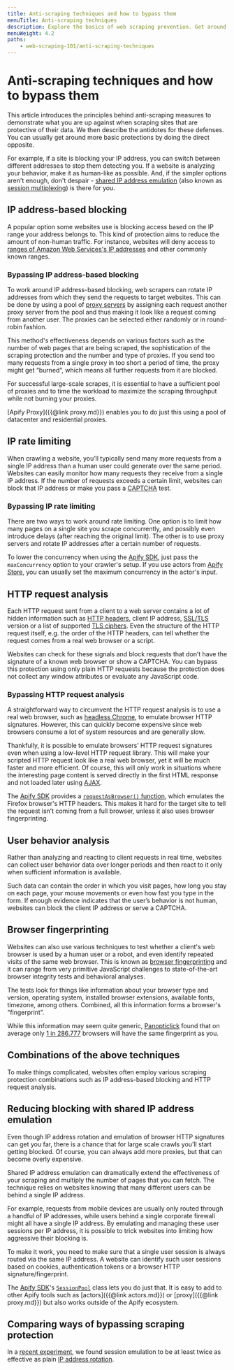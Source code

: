 ```yaml
---
title: Anti-scraping techniques and how to bypass them
menuTitle: Anti-scraping techniques
description: Explore the basics of web scraping prevention. Get around them with IP address rotation and proxies, emulate browser signatures or shared IP address sessions.
menuWeight: 4.2
paths:
    - web-scraping-101/anti-scraping-techniques
---
```


# [](#anti-scraping-techniques-and-how-to-bypass-them) Anti-scraping techniques and how to bypass them

This article introduces the principles behind anti-scraping measures to demonstrate what you are up against when scraping sites that are protective of their data. We then describe the antidotes for these defenses. You can usually get around more basic protections by doing the direct opposite.

For example, if a site is blocking your IP address, you can switch between different addresses to stop them detecting you. If a website is analyzing your behavior, make it as human-like as possible. And, if the simpler options aren't enough, don't despair - [shared IP address emulation](https://dev.to/apify/bypassing-web-scraping-protection-get-the-most-out-of-your-proxies-with-shared-ip-address-emulation-291c) (also known as [session multiplexing](https://en.wikipedia.org/wiki/Session_multiplexing)) is there for you.

## [](#ip-address-based-blocking) IP address-based blocking

A popular option some websites use is blocking access based on the IP range your address belongs to. This kind of protection aims to reduce the amount of non-human traffic. For instance, websites will deny access to [ranges of Amazon Web Services's IP addresses](https://docs.aws.amazon.com/general/latest/gr/aws-ip-ranges.html) and other commonly known ranges.

### [](#bypassing-ip-address-based-blocking) Bypassing IP address-based blocking

To work around IP address-based blocking, web scrapers can rotate IP addresses from which they send the requests to target websites. This can be done by using a pool of [proxy servers](https://en.wikipedia.org/wiki/Proxy_server) by assigning each request another proxy server from the pool and thus making it look like a request coming from another user. The proxies can be selected either randomly or in round-robin fashion.

This method's effectiveness depends on various factors such as the number of web pages that are being scraped, the sophistication of the scraping protection and the number and type of proxies. If you send too many requests from a single proxy in too short a period of time, the proxy might get “burned”, which means all further requests from it are blocked.

For successful large-scale scrapes, it is essential to have a sufficient pool of proxies and to time the workload to maximize the scraping throughput while not burning your proxies.

[Apify Proxy]({{@link proxy.md}}) enables you to do just this using a pool of datacenter and residential proxies.

## [](#ip-rate-limiting) IP rate limiting

When crawling a website, you’ll typically send many more requests from a single IP address than a human user could generate over the same period. Websites can easily monitor how many requests they receive from a single IP address. If the number of requests exceeds a certain limit, websites can block that IP address or make you pass a [CAPTCHA](https://en.wikipedia.org/wiki/CAPTCHA) test.

### [](#bypassing-ip-rate-limiting) Bypassing IP rate limiting

There are two ways to work around rate limiting. One option is to limit how many pages on a single site you scrape concurrently, and possibly even introduce delays (after reaching the original limit). The other is to use proxy servers and rotate IP addresses after a certain number of requests.

To lower the concurrency when using the [Apify SDK](https://sdk.apify.com/docs/typedefs/basic-crawler-options#maxconcurrency), just pass the `maxConcurrency` option to your crawler's setup. If you use actors from [Apify Store](https://apify.com/store), you can usually set the maximum concurrency in the actor's input.

## [](#http-request-analysis) HTTP request analysis

Each HTTP request sent from a client to a web server contains a lot of hidden information such as
[HTTP headers](https://developer.mozilla.org/en-US/docs/Web/HTTP/Headers), client IP address,
[SSL/TLS](https://www.websecurity.digicert.com/security-topics/what-is-ssl-tls-https) version or a list of supported
[TLS ciphers](https://en.wikipedia.org/wiki/Cipher_suite). Even the structure of the HTTP request itself, e.g. the order of the HTTP headers, can tell whether the request comes from a real web browser or a script.

Websites can check for these signals and block requests that don’t have the signature of a known web browser or show a CAPTCHA. You can bypass this protection using only plain HTTP requests because the protection does not collect any window attributes or evaluate any JavaScript code.

### [](#bypassing-http-request-analysis) Bypassing HTTP request analysis

A straightforward way to circumvent the HTTP request analysis is to use a real web browser, such as [headless Chrome](https://developers.google.com/web/updates/2017/04/headless-chrome), to emulate browser HTTP signatures. However, this can quickly become expensive since web browsers consume a lot of system resources and are generally slow.

Thankfully, it is possible to emulate browsers’ HTTP request signatures even when using a low-level HTTP request library. This will make your scripted HTTP request look like a real web browser, yet it will be much faster and more efficient. Of course, this will only work in situations where the interesting page content is served directly in the first HTML response and not loaded later using [AJAX](https://en.wikipedia.org/wiki/Ajax_(programming)).

The [Apify SDK](https://sdk.apify.com) provides a [`requestAsBrowser()` function](https://sdk.apify.com/docs/api/utils#utilsrequestasbrowseroptions), which emulates the Firefox browser's HTTP headers. This makes it hard for the target site to tell the request isn’t coming from a full browser, unless it also uses browser fingerprinting.

## [](#user-behavior-analysis) User behavior analysis

Rather than analyzing and reacting to client requests in real time, websites can collect user behavior data over longer periods and then react to it only when sufficient information is available.

Such data can contain the order in which you visit pages, how long you stay on each page, your mouse movements or even how fast you type in the form. If enough evidence indicates that the user’s behavior is not human, websites can block the client IP address or serve a CAPTCHA.

## [](#browser-fingerprinting) Browser fingerprinting

Websites can also use various techniques to test whether a client's web browser is used by a human user or a robot, and even identify repeated visits of the same web browser. This is known as [browser fingerprinting](https://pixelprivacy.com/resources/browser-fingerprinting/) and it can range from very primitive JavaScript challenges to state-of-the-art browser integrity tests and behavioral analyses.

The tests look for things like information about your browser type and version, operating system, installed browser extensions, available fonts, timezone, among others. Combined, all this information forms a browser's “fingerprint”.

While this information may seem quite generic, [Panopticlick](https://panopticlick.eff.org/) found that on average only [1 in 286,777](https://panopticlick.eff.org/static/browser-uniqueness.pdf) browsers will have the same fingerprint as you.

## [](#combinations-of-the-above-techniques) Combinations of the above techniques

To make things complicated, websites often employ various scraping protection combinations such as IP address-based blocking and HTTP request analysis.

## [](#reducing-blocking-with-shared-ip-address-emulation) Reducing blocking with shared IP address emulation

Even though IP address rotation and emulation of browser HTTP signatures can get you far, there is a chance that for large scale crawls you’ll start getting blocked. Of course, you can always add more proxies, but that can become overly expensive.

Shared IP address emulation can dramatically extend the effectiveness of your scraping and multiply the number of pages that you can fetch. The technique relies on websites knowing that many different users can be behind a single IP address.

For example, requests from mobile devices are usually only routed through a handful of IP addresses, while users behind a single corporate firewall might all have a single IP address. By emulating and managing these user sessions per IP address, it is possible to trick websites into limiting how aggressive their blocking is.

To make it work, you need to make sure that a single user session is always routed via the same IP address. A website can identify such user sessions based on cookies, authentication tokens or a browser HTTP signature/fingerprint.

The [Apify SDK](https://sdk.apify.com)'s [`SessionPool`](https://sdk.apify.com/docs/api/session-pool#docsNav) class lets you do just that. It is easy to add to other Apify tools such as [actors]({{@link actors.md}}) or [proxy]({{@link proxy.md}}) but also works outside of the Apify ecosystem.

## [](#comparing-ways-of-bypassing-scraping-protection) Comparing ways of bypassing scraping protection

In a [recent experiment](https://dev.to/apify/bypassing-web-scraping-protection-get-the-most-out-of-your-proxies-with-shared-ip-address-emulation-291c), we found session emulation to be at least twice as effective as plain [IP address rotation](#bypassing-ip-address-based-blocking).

